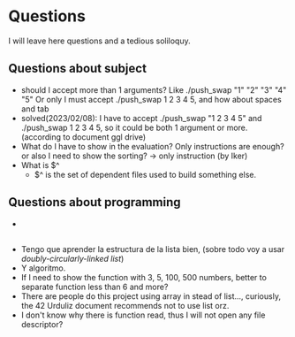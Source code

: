 # Questions
I will leave here questions and a tedious soliloquy.  

## Questions about subject
- should I accept more than 1 arguments? Like ./push_swap "1" "2" "3" "4" "5"  Or only I must accept ./push_swap 1 2 3 4 5, and how about spaces and tab
 - solved(2023/02/08): I have to accept ./push_swap "1 2 3 4 5" and ./push_swap 1 2 3 4 5, so it could be both 1 argument or more. (according to document ggl drive)
- What do I have to show in the evaluation? Only instructions are enough? or also I need to show the sorting? -> only instruction (by Iker)
- What is $^
    - $^ is the set of dependent files used to build something else.

## Questions about programming
- 

## 
- Tengo que aprender la estructura de la lista bien, (sobre todo voy a usar *doubly-circularly-linked list*)
- Y algoritmo. 
- If I need to show the function with 3, 5, 100, 500 numbers, better to separate function less than 6 and more? 
- There are people do this project using array in stead of list..., curiously, the 42 Urduliz document recommends not to use list orz.
- I don't know why there is function read, thus I will not open any file descriptor?

